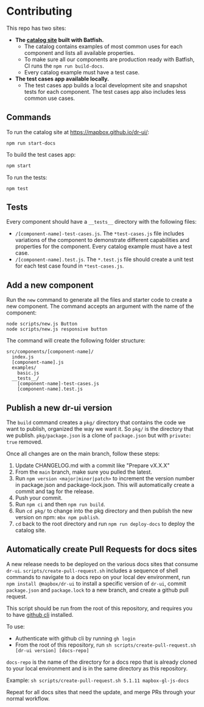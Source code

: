 # Contributing

This repo has two sites:

- **The [catalog site](https://mapbox.github.io/dr-ui/) built with Batfish.**
  - The catalog contains examples of most common uses for each component and lists all available properties.
  - To make sure all our components are production ready with Batfish, CI runs the `npm run build-docs`.
  - Every catalog example must have a test case.
- **The test cases app available locally.**
  - The test cases app builds a local development site and snapshot tests for each component. The test cases app also includes less common use cases.

## Commands

To run the catalog site at https://mapbox.github.io/dr-ui/:

```
npm run start-docs
```

To build the test cases app:

```bash
npm start
```

To run the tests:

```
npm test
```

## Tests

Every component should have a `__tests__` directory with the following files:

- `/[component-name]-test-cases.js`. The `*test-cases.js` file includes variations of the component to demonstrate different capabilities and properties for the component. Every catalog example must have a test case.
- `/[component-name].test.js`. The `*.test.js` file should create a unit test for each test case found in `*test-cases.js`.

## Add a new component

Run the `new` command to generate all the files and starter code to create a new component. The command accepts an argument with the name of the component:

```
node scripts/new.js Button
node scripts/new.js responsive button
```

The command will create the following folder structure:

```
src/components/[component-name]/
  index.js
  [component-name].js
  examples/
    basic.js
  __tests__/
    [component-name]-test-cases.js
    [component-name].test.js
```

## Publish a new dr-ui version

The `build` command creates a `pkg/` directory that contains the code we want to publish, organized the way we want it. So `pkg/` is the directory that we publish. `pkg/package.json` is a clone of `package.json` but with `private: true` removed.

Once all changes are on the main branch, follow these steps:

1. Update CHANGELOG.md with a commit like "Prepare vX.X.X"
2. From the `main` branch, make sure you pulled the latest.
3. Run `npm version <major|minor|patch>` to increment the version number in package.json and package-lock.json. This will automatically create a commit and tag for the release.
4. Push your commit.
5. Run `npm ci` and then `npm run build`.
6. Run `cd pkg/` to change into the pkg directory and then publish the new version on npm: `mbx npm publish`.
7. `cd` back to the root directory and run `npm run deploy-docs` to deploy the catalog site.

## Automatically create Pull Requests for docs sites

A new release needs to be deployed on the various docs sites that consume `dr-ui`. `scripts/create-pull-request.sh` includes a sequence of shell commands to navigate to a docs repo on your local dev environment, run `npm install @mapbox/dr-ui` to install a specific version of `dr-ui`, commit `package.json` and `package.lock` to a new branch, and create a github pull request.

This script should be run from the root of this repository, and requires you to have [github cli](https://cli.github.com/) installed.

To use:

- Authenticate with github cli by running `gh login`
- From the root of this repository, run `sh scripts/create-pull-request.sh [dr-ui version] [docs-repo]`

`docs-repo` is the name of the directory for a docs repo that is already cloned to your local environment and is in the same directory as this repository.

Example: `sh scripts/create-pull-request.sh 5.1.11 mapbox-gl-js-docs`

Repeat for all docs sites that need the update, and merge PRs through your normal workflow.
